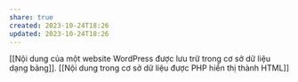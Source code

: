 ```yaml
---
share: true
created: 2023-10-24T18:26
updated: 2023-10-24T18:26
---
```

[[Nội dung của một website WordPress được lưu trữ trong cơ sở dữ liệu dạng bảng]]. [[Nội dung trong cơ sở dữ liệu được PHP hiển thị thành HTML]]